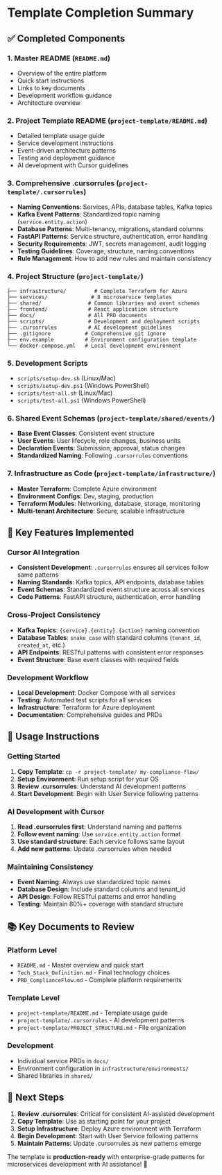 # Template Completion Summary

## ✅ Completed Components

### 1. **Master README** (`README.md`)
- Overview of the entire platform
- Quick start instructions
- Links to key documents
- Development workflow guidance
- Architecture overview

### 2. **Project Template README** (`project-template/README.md`)
- Detailed template usage guide
- Service development instructions
- Event-driven architecture patterns
- Testing and deployment guidance
- AI development with Cursor guidelines

### 3. **Comprehensive .cursorrules** (`project-template/.cursorrules`)
- **Naming Conventions**: Services, APIs, database tables, Kafka topics
- **Kafka Event Patterns**: Standardized topic naming (`service.entity.action`)
- **Database Patterns**: Multi-tenancy, migrations, standard columns
- **FastAPI Patterns**: Service structure, authentication, error handling
- **Security Requirements**: JWT, secrets management, audit logging
- **Testing Guidelines**: Coverage, structure, naming conventions
- **Rule Management**: How to add new rules and maintain consistency

### 4. **Project Structure** (`project-template/`)
```
├── infrastructure/         # Complete Terraform for Azure
├── services/              # 8 microservice templates
├── shared/               # Common libraries and event schemas
├── frontend/             # React application structure
├── docs/                 # All PRD documents
├── scripts/              # Development and deployment scripts
├── .cursorrules          # AI development guidelines
├── .gitignore           # Comprehensive git ignore
├── env.example          # Environment configuration template
└── docker-compose.yml   # Local development environment
```

### 5. **Development Scripts**
- `scripts/setup-dev.sh` (Linux/Mac)
- `scripts/setup-dev.ps1` (Windows PowerShell)
- `scripts/test-all.sh` (Linux/Mac)
- `scripts/test-all.ps1` (Windows PowerShell)

### 6. **Shared Event Schemas** (`project-template/shared/events/`)
- **Base Event Classes**: Consistent event structure
- **User Events**: User lifecycle, role changes, business units
- **Declaration Events**: Submission, approval, status changes
- **Standardized Naming**: Following `.cursorrules` conventions

### 7. **Infrastructure as Code** (`project-template/infrastructure/`)
- **Master Terraform**: Complete Azure environment
- **Environment Configs**: Dev, staging, production
- **Terraform Modules**: Networking, database, storage, monitoring
- **Multi-tenant Architecture**: Secure, scalable infrastructure

## 🔧 Key Features Implemented

### Cursor AI Integration
- **Consistent Development**: `.cursorrules` ensures all services follow same patterns
- **Naming Standards**: Kafka topics, API endpoints, database tables
- **Event Schemas**: Standardized event structure across all services
- **Code Patterns**: FastAPI structure, authentication, error handling

### Cross-Project Consistency
- **Kafka Topics**: `{service}.{entity}.{action}` naming convention
- **Database Tables**: `snake_case` with standard columns (`tenant_id`, `created_at`, etc.)
- **API Endpoints**: RESTful patterns with consistent error responses
- **Event Structure**: Base event classes with required fields

### Development Workflow
- **Local Development**: Docker Compose with all services
- **Testing**: Automated test scripts for all services
- **Infrastructure**: Terraform for Azure deployment
- **Documentation**: Comprehensive guides and PRDs

## 🎯 Usage Instructions

### Getting Started
1. **Copy Template**: `cp -r project-template/ my-compliance-flow/`
2. **Setup Environment**: Run setup script for your OS
3. **Review .cursorrules**: Understand AI development patterns
4. **Start Development**: Begin with User Service following patterns

### AI Development with Cursor
1. **Read .cursorrules first**: Understand naming and patterns
2. **Follow event naming**: Use `service.entity.action` format
3. **Use standard structure**: Each service follows same layout
4. **Add new patterns**: Update .cursorrules when needed

### Maintaining Consistency
- **Event Naming**: Always use standardized topic names
- **Database Design**: Include standard columns and tenant_id
- **API Design**: Follow RESTful patterns and error handling
- **Testing**: Maintain 80%+ coverage with standard structure

## 📚 Key Documents to Review

### Platform Level
- `README.md` - Master overview and quick start
- `Tech_Stack_Definition.md` - Final technology choices
- `PRD_ComplianceFlow.md` - Complete platform requirements

### Template Level
- `project-template/README.md` - Template usage guide
- `project-template/.cursorrules` - AI development patterns
- `project-template/PROJECT_STRUCTURE.md` - File organization

### Development
- Individual service PRDs in `docs/`
- Environment configuration in `infrastructure/environments/`
- Shared libraries in `shared/`

## 🚀 Next Steps

1. **Review .cursorrules**: Critical for consistent AI-assisted development
2. **Copy Template**: Use as starting point for your project
3. **Setup Infrastructure**: Deploy Azure environment with Terraform
4. **Begin Development**: Start with User Service following patterns
5. **Maintain Patterns**: Update .cursorrules as new patterns emerge

The template is **production-ready** with enterprise-grade patterns for microservices development with AI assistance! 🤖


